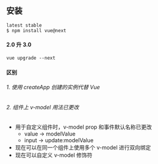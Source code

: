 ## 安装

```
latest stable
$ npm install vue@next
```

#### 2.0 升 3.0

```
vue upgrade --next
```

#### 区别

###### 1. 使用 createApp 创建的实例代替 Vue

###### 2. 组件上 v-model 用法已更改

- 用于自定义组件时，v-model prop 和事件默认名称已更改
    - value -> modelValue
    - input -> update:modelValue
- 现在可以在同一个组件上使用多个 v-model 进行双向绑定
- 现在可以自定义 v-model 修饰符